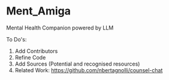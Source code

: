 # Ment_Amiga
Mental Health Companion powered by LLM

To Do's:
1. Add Contributors
2. Refine Code
3. Add Sources (Potential and recognised resources)
4. Related Work: https://github.com/nbertagnolli/counsel-chat
